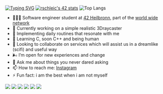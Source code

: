 #### 
[![Typing SVG](https://readme-typing-svg.herokuapp.com?size=25&duration=8000&color=60CAA8&width=800&lines=hey+you%2C+the+love+in+me+salutes+the+love++in+you+%F0%9F%96%A4)](https://git.io/typing-svg)
[![rschleic's 42 stats](https://badge42.vercel.app/api/v2/cl3h75jg4003509l3m6z34dx7/stats?cursusId=21&coalitionId=159)](https://github.com/JaeSeoKim/badge42)
![Top Langs](https://github-readme-stats.vercel.app/api/top-langs/?username=romyradau&layout=compact)

- 👩🏼‍💻 Software engineer student at <a target="_blank" href="https://www.42heilbronn.de/en/">42 Heilbronn</a>, part of the <a target="_blank" href="https://42.fr/en/network-42/">world wide network</a>
- 🔭 Currently working on a simple realistic 3Draycaster
- 🌱 Implementing daily routines that resonate with me
- 🧝 Learning C, soon C++ and being human 
- 👯 Looking to collaborate on services which will assist us in a dreamlike (scifi) and useful way
- 🌬️ I’m open for new experiences and change
- 💬 Ask me about things you never dared asking
- 📫 How to reach me: [Instagram](https://www.instagram.com/romyradau/)
- ⚡ Fun fact: i am the best when i am not myself

<img src="https://img.shields.io/badge/-C-4484FB?style=flat&logo=C&logoColor=4484FB&labelColor=282828"> <img src="https://img.shields.io/badge/-VirtualBox-375595?style=flat&logo=VirtualBox&logoColor=375595&labelColor=282828"> <img src="https://img.shields.io/badge/-Git-FA5C1C?style=flat&logo=Git&logoColor=FA5C1C&labelColor=282828"> <img src="https://img.shields.io/badge/-Shell_Script-000000?style=flat&logo=Shell_Script&logoColor=000000&labelColor=282828"> <img src="https://img.shields.io/badge/-Notion-FFFFFF?style=flat&logo=Notion&logoColor=FFFFFF&labelColor=282828"> <img src="https://img.shields.io/badge/-Spotify-3CE36A?style=flat&logo=Spotify&logoColor=3CE36A&labelColor=282828"> 
